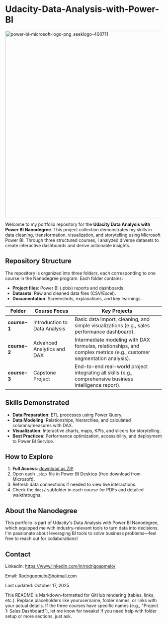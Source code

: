 # Udacity-Data-Analysis-with-Power-BI

<img width="600" height="600" alt="power-bi-microsoft-logo-png_seeklogo-400711" src="https://github.com/user-attachments/assets/5b23db78-0316-4b13-8617-f7afecf99678" />

Welcome to my portfolio repository for the **Udacity Data Analysis with Power BI Nanodegree**. This project collection demonstrates my skills in data cleaning, transformation, visualization, and storytelling using Microsoft Power BI. Through three structured courses, I analyzed diverse datasets to create interactive dashboards and derive actionable insights.

## Repository Structure
The repository is organized into three folders, each corresponding to one course in the Nanodegree program. Each folder contains:

- **Project files**: Power BI (.pbix) reports and dashboards.
- **Datasets**: Raw and cleaned data files (CSV/Excel).
- **Documentation**: Screenshots, explanations, and key learnings.

| Folder     | Course Focus                  | Key Projects                                      |
|------------|-------------------------------|---------------------------------------------------|
| **course-1** | Introduction to Data Analysis | Basic data import, cleaning, and simple visualizations (e.g., sales performance dashboard). |
| **course-2** | Advanced Analytics and DAX    | Intermediate modeling with DAX formulas, relationships, and complex metrics (e.g., customer segmentation analysis). |
| **course-3** | Capstone Project              | End-to-end real-world project integrating all skills (e.g., comprehensive business intelligence report). |

## Skills Demonstrated
- **Data Preparation**: ETL processes using Power Query.
- **Data Modeling**: Relationships, hierarchies, and calculated columns/measures with DAX.
- **Visualization**: Interactive charts, maps, KPIs, and slicers for storytelling.
- **Best Practices**: Performance optimization, accessibility, and deployment to Power BI Service.

## How to Explore
1. **Full Access**: [download as ZIP](https://github.com/yourusername/power-bi-portfolio/archive/refs/heads/main.zip).
2. Open each `.pbix` file in Power BI Desktop (free download from Microsoft).
3. Refresh data connections if needed to view live interactions.
4. Check the `docs/` subfolder in each course for PDFs and detailed walkthroughs.

## About the Nanodegree
This portfolio is part of Udacity's Data Analysis with Power BI Nanodegree, which equipped me with industry-relevant tools to turn data into decisions. I'm passionate about leveraging BI tools to solve business problems—feel free to reach out for collaborations!

## Contact
LinkedIn: https://www.linkedin.com/in/rodrigospmelo/

Email: Rodrigopmelo@hotmail.com


Last updated: October 17, 2025

This README is Markdown-formatted for GitHub rendering (tables, links, etc.). Replace placeholders like yourusername, folder names, or links with your actual details. If the three courses have specific names (e.g., "Project 1: Sales Dashboard"), let me know for tweaks! If you need help with folder setup or more sections, just ask.
